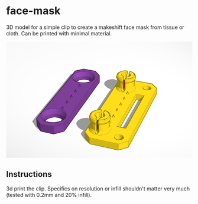 # face-mask
3D model for a simple clip to create a makeshift face mask from tissue or cloth. Can be printed with minimal material.

![3dmodel](https://github.com/kalcher/face-mask/blob/master/images/3dmodel.png)

## Instructions
3d print the clip. Specifics on resolution or infill shouldn't matter very much (tested with 0.2mm and 20% infill).

